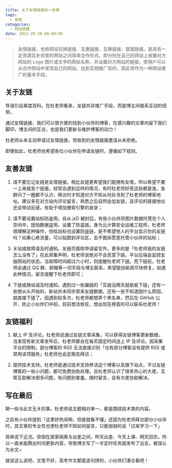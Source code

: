 ```yaml
---
title: 关于友情链接的一些事
tags:
  - 友链
categories:
  - 网站搭建
date: 2022-09-20 00:00:00
---
```


> 友情链接，也称网站交换链接、互惠链接、互换链接、联盟链接。是具有一定资源互补优势的网站之间简单合作形式，即分别在自己的网站上放置对方网站的 Logo 图片或文字的网站名称，并设置对方网站的链接，使用户可以从合作网站中发现自己的网站，达到互相推广目的，因此常作为一种网站推广的基本手段。

<!-- more -->

## 关于友链

导语引自某度百科。在杜老师看来，友链并非推广手段，而是博主间维系互动的纽带。

通过友情链接，我们可以很方便的找到小伙伴的博客，在感兴趣的文章内留下我们脚印，博主间的互访，也是我们更新与维护博客的动力！

杜老师从未主动申请过友情链接，但收到的友情链接邀请从未拒绝。

即便如此，杜老师也希望各位小伙伴在申请友链时，遵循如下规则。

## 友善友链

1. 请不要忘记友链是友情链接。相比友链更希望我们能拥有友情，所以希望不要一上来就丢个链接。经常会遇到这样的情况，有时杜老师好奇这些都是谁，各群问了一圈都不认识，拜访时才知道对方不知从何处寻到了杜老师的博客地址。建议多在对方站内评论留言，熟悉之后自然会加友链，且评论的链接地址还会带动反链，有助于增加搜索引擎的收录；

2. 请不要设置站标防盗用。自从 jsD 被封后，有些小伙伴将图片数据托管在个人空间中，因怕数据盗用，设置了防盗链。身为云计算安全运维工程师，杜老师很理解这种操作，但给站标也设置防盗链，是不希望他人的平台显示你的友链吗？如果心疼流量，可以贴图到评论区，去不图床愿意托管小伙伴的站标；

3. 关站或故障请及时通知。友链页面除申请留言外，更多的是「杜老师我的友链怎么没有了」在此郑重声明，杜老师说绝对不会恶意下链。平台后端会监控友链网站的状态，当故障时间超过六小时，则提醒杜老师下链。而下链前，杜老师会通过 QQ 群、邮箱等一切手段与博主联系，希望能协助其尽快修复。如遇此种情况，留言提醒下杜老师即可；

4. 下链或换站请及时通知。遇到过一些骗链的「互链没两天就偷偷下链」还有一些想从头开始的，新站并未同步原来友链数据。还有一些不知道因什么原因，就直接下链了。因遇到较多次，杜老师都想弄个黑名单，然后在 GitHub 公开，防止小伙伴们中招，目前想法依在，想出现在榜首的可以联系杜老师！

## 友链福利

1. 献上 IP 及评论。杜老师说通过友链文章采集，可以获得友链博客更新数据，当发现有新文章发布后，杜老师都会在每天固定时间送上 IP 及评论。因采集平台的限制，部分博客的 RSS 无法直接识别「也有部分博客没有提供 RSS 或禁用该项服务」杜老师也会定期去拜访；

2. 提供技术支持。杜老师是通过技术支持养活这个博客以及旗下站点，不过友链博客的一些小问题，都可免费协助处理。且杜老师认识了很多热心的大佬，互帮互助解决很多问题，有问题别害羞，随时留言，会有大佬协助解决。

## 写在最后

聊一些与此文无关的事。杜老师说主题相对单一，都是围绕技术类的内容。

之前有小伙伴提到「这里好热闹啊，但是就看不懂」还因为杜老师拜访部分小伙伴时，其文章的专业性也使杜老师不知如何留言，只能弱弱的说「过来学习一下」

简单说下近况。徘徊在居家隔离与出差之间，昨天出差、今天上课、明天回京。所以一直未能腾出时间更新内容，导致博文写了一半定时任务就发布了出去，被误认为水文~

就说这么说吧，文笔不好，高考作文都是造句拼的，小伙伴们凑合看吧！